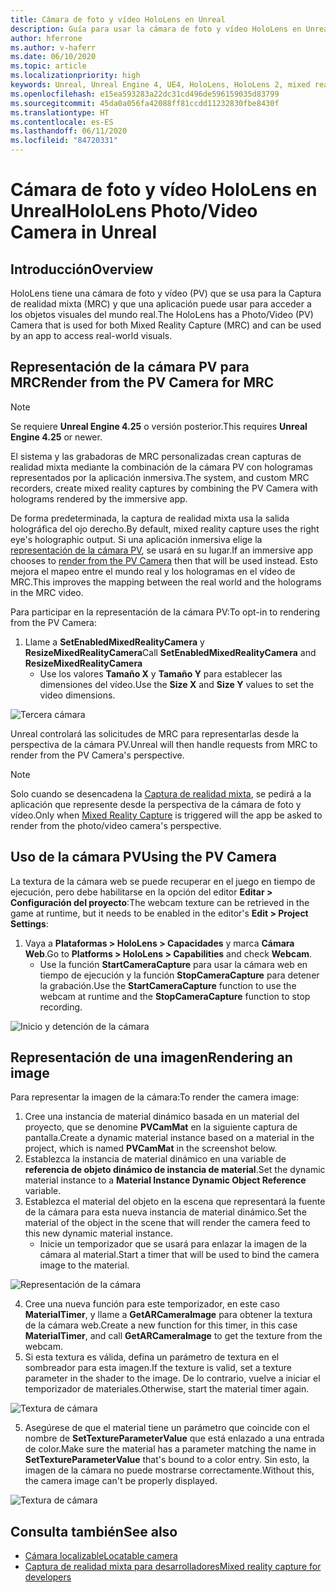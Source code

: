 ```yaml
---
title: Cámara de foto y vídeo HoloLens en Unreal
description: Guía para usar la cámara de foto y vídeo HoloLens en Unreal
author: hferrone
ms.author: v-haferr
ms.date: 06/10/2020
ms.topic: article
ms.localizationpriority: high
keywords: Unreal, Unreal Engine 4, UE4, HoloLens, HoloLens 2, mixed reality, development, features, documentation, guides, holograms, camera, PV camera, MRC
ms.openlocfilehash: e15ea593283a22dc31cd496de596159035d83799
ms.sourcegitcommit: 45da0a056fa42088ff81ccdd11232830fbe8430f
ms.translationtype: HT
ms.contentlocale: es-ES
ms.lasthandoff: 06/11/2020
ms.locfileid: "84720331"
---
```

# <a name="hololens-photovideo-camera-in-unreal"></a><span data-ttu-id="aa689-104">Cámara de foto y vídeo HoloLens en Unreal</span><span class="sxs-lookup"><span data-stu-id="aa689-104">HoloLens Photo/Video Camera in Unreal</span></span>

## <a name="overview"></a><span data-ttu-id="aa689-105">Introducción</span><span class="sxs-lookup"><span data-stu-id="aa689-105">Overview</span></span>

<span data-ttu-id="aa689-106">HoloLens tiene una cámara de foto y vídeo (PV) que se usa para la Captura de realidad mixta (MRC) y que una aplicación puede usar para acceder a los objetos visuales del mundo real.</span><span class="sxs-lookup"><span data-stu-id="aa689-106">The HoloLens has a Photo/Video (PV) Camera that is used for both Mixed Reality Capture (MRC) and can be used by an app to access real-world visuals.</span></span>

## <a name="render-from-the-pv-camera-for-mrc"></a><span data-ttu-id="aa689-107">Representación de la cámara PV para MRC</span><span class="sxs-lookup"><span data-stu-id="aa689-107">Render from the PV Camera for MRC</span></span>

> [!NOTE]
> <span data-ttu-id="aa689-108">Se requiere **Unreal Engine 4.25** o versión posterior.</span><span class="sxs-lookup"><span data-stu-id="aa689-108">This requires **Unreal Engine 4.25** or newer.</span></span>

<span data-ttu-id="aa689-109">El sistema y las grabadoras de MRC personalizadas crean capturas de realidad mixta mediante la combinación de la cámara PV con hologramas representados por la aplicación inmersiva.</span><span class="sxs-lookup"><span data-stu-id="aa689-109">The system, and custom MRC recorders, create mixed reality captures by combining the PV Camera with holograms rendered by the immersive app.</span></span>

<span data-ttu-id="aa689-110">De forma predeterminada, la captura de realidad mixta usa la salida holográfica del ojo derecho.</span><span class="sxs-lookup"><span data-stu-id="aa689-110">By default, mixed reality capture uses the right eye's holographic output.</span></span> <span data-ttu-id="aa689-111">Si una aplicación inmersiva elige la [representación de la cámara PV](mixed-reality-capture-for-developers.md#render-from-the-pv-camera-opt-in), se usará en su lugar.</span><span class="sxs-lookup"><span data-stu-id="aa689-111">If an immersive app chooses to [render from the PV Camera](mixed-reality-capture-for-developers.md#render-from-the-pv-camera-opt-in) then that will be used instead.</span></span> <span data-ttu-id="aa689-112">Esto mejora el mapeo entre el mundo real y los hologramas en el vídeo de MRC.</span><span class="sxs-lookup"><span data-stu-id="aa689-112">This improves the mapping between the real world and the holograms in the MRC video.</span></span>

<span data-ttu-id="aa689-113">Para participar en la representación de la cámara PV:</span><span class="sxs-lookup"><span data-stu-id="aa689-113">To opt-in to rendering from the PV Camera:</span></span>

1. <span data-ttu-id="aa689-114">Llame a **SetEnabledMixedRealityCamera** y **ResizeMixedRealityCamera**</span><span class="sxs-lookup"><span data-stu-id="aa689-114">Call **SetEnabledMixedRealityCamera** and **ResizeMixedRealityCamera**</span></span>
    * <span data-ttu-id="aa689-115">Use los valores **Tamaño X** y **Tamaño Y** para establecer las dimensiones del vídeo.</span><span class="sxs-lookup"><span data-stu-id="aa689-115">Use the **Size X** and **Size Y** values to set the video dimensions.</span></span>

![Tercera cámara](images/unreal-camera-3rd.PNG)

<span data-ttu-id="aa689-117">Unreal controlará las solicitudes de MRC para representarlas desde la perspectiva de la cámara PV.</span><span class="sxs-lookup"><span data-stu-id="aa689-117">Unreal will then handle requests from MRC to render from the PV Camera's perspective.</span></span>

> [!NOTE]
> <span data-ttu-id="aa689-118">Solo cuando se desencadena la [Captura de realidad mixta](mixed-reality-capture.md), se pedirá a la aplicación que represente desde la perspectiva de la cámara de foto y vídeo.</span><span class="sxs-lookup"><span data-stu-id="aa689-118">Only when [Mixed Reality Capture](mixed-reality-capture.md) is triggered will the app be asked to render from the photo/video camera's perspective.</span></span>

## <a name="using-the-pv-camera"></a><span data-ttu-id="aa689-119">Uso de la cámara PV</span><span class="sxs-lookup"><span data-stu-id="aa689-119">Using the PV Camera</span></span>

<span data-ttu-id="aa689-120">La textura de la cámara web se puede recuperar en el juego en tiempo de ejecución, pero debe habilitarse en la opción del editor **Editar > Configuración del proyecto**:</span><span class="sxs-lookup"><span data-stu-id="aa689-120">The webcam texture can be retrieved in the game at runtime, but it needs to be enabled in the editor's **Edit > Project Settings**:</span></span>
1. <span data-ttu-id="aa689-121">Vaya a **Plataformas > HoloLens > Capacidades** y marca **Cámara Web**.</span><span class="sxs-lookup"><span data-stu-id="aa689-121">Go to **Platforms > HoloLens > Capabilities** and check **Webcam**.</span></span>
    * <span data-ttu-id="aa689-122">Use la función **StartCameraCapture** para usar la cámara web en tiempo de ejecución y la función **StopCameraCapture** para detener la grabación.</span><span class="sxs-lookup"><span data-stu-id="aa689-122">Use the **StartCameraCapture** function to use the webcam at runtime and the **StopCameraCapture** function to stop recording.</span></span>

![Inicio y detención de la cámara](images/unreal-camera-startstop.PNG)

## <a name="rendering-an-image"></a><span data-ttu-id="aa689-124">Representación de una imagen</span><span class="sxs-lookup"><span data-stu-id="aa689-124">Rendering an image</span></span>
<span data-ttu-id="aa689-125">Para representar la imagen de la cámara:</span><span class="sxs-lookup"><span data-stu-id="aa689-125">To render the camera image:</span></span>
1. <span data-ttu-id="aa689-126">Cree una instancia de material dinámico basada en un material del proyecto, que se denomine **PVCamMat** en la siguiente captura de pantalla.</span><span class="sxs-lookup"><span data-stu-id="aa689-126">Create a dynamic material instance based on a material in the project, which is named **PVCamMat** in the screenshot below.</span></span>  
2. <span data-ttu-id="aa689-127">Establezca la instancia de material dinámico en una variable de **referencia de objeto dinámico de instancia de material**.</span><span class="sxs-lookup"><span data-stu-id="aa689-127">Set the dynamic material instance to a **Material Instance Dynamic Object Reference** variable.</span></span>  
3. <span data-ttu-id="aa689-128">Establezca el material del objeto en la escena que representará la fuente de la cámara para esta nueva instancia de material dinámico.</span><span class="sxs-lookup"><span data-stu-id="aa689-128">Set the material of the object in the scene that will render the camera feed to this new dynamic material instance.</span></span>
    * <span data-ttu-id="aa689-129">Inicie un temporizador que se usará para enlazar la imagen de la cámara al material.</span><span class="sxs-lookup"><span data-stu-id="aa689-129">Start a timer that will be used to bind the camera image to the material.</span></span> 

![Representación de la cámara](images/unreal-camera-render.PNG)

4. <span data-ttu-id="aa689-131">Cree una nueva función para este temporizador, en este caso **MaterialTimer**, y llame a **GetARCameraImage** para obtener la textura de la cámara web.</span><span class="sxs-lookup"><span data-stu-id="aa689-131">Create a new function for this timer, in this case **MaterialTimer**, and call **GetARCameraImage** to get the texture from the webcam.</span></span>  
5. <span data-ttu-id="aa689-132">Si esta textura es válida, defina un parámetro de textura en el sombreador para esta imagen.</span><span class="sxs-lookup"><span data-stu-id="aa689-132">If the texture is valid, set a texture parameter in the shader to the image.</span></span>  <span data-ttu-id="aa689-133">De lo contrario, vuelve a iniciar el temporizador de materiales.</span><span class="sxs-lookup"><span data-stu-id="aa689-133">Otherwise, start the material timer again.</span></span> 

![Textura de cámara](images/unreal-camera-texture.PNG)

5. <span data-ttu-id="aa689-135">Asegúrese de que el material tiene un parámetro que coincide con el nombre de **SetTextureParameterValue** que está enlazado a una entrada de color.</span><span class="sxs-lookup"><span data-stu-id="aa689-135">Make sure the material has a parameter matching the name in **SetTextureParameterValue** that's bound to a color entry.</span></span> <span data-ttu-id="aa689-136">Sin esto, la imagen de la cámara no puede mostrarse correctamente.</span><span class="sxs-lookup"><span data-stu-id="aa689-136">Without this, the camera image can't be properly displayed.</span></span>

![Textura de cámara](images/unreal-camera-material.PNG)

## <a name="see-also"></a><span data-ttu-id="aa689-138">Consulta también</span><span class="sxs-lookup"><span data-stu-id="aa689-138">See also</span></span>
* [<span data-ttu-id="aa689-139">Cámara localizable</span><span class="sxs-lookup"><span data-stu-id="aa689-139">Locatable camera</span></span>](locatable-camera.md)
* [<span data-ttu-id="aa689-140">Captura de realidad mixta para desarrolladores</span><span class="sxs-lookup"><span data-stu-id="aa689-140">Mixed reality capture for developers</span></span>](mixed-reality-capture-for-developers.md)
